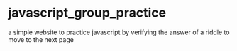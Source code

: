 # javascript_group_practice
a simple website to practice javascript  by verifying the answer of a riddle to move to the next page 
